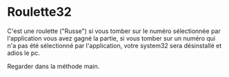 # Roulette32
C'est une roulette ("Russe") si vous tomber sur le numéro sélectionnée par l'application vous avez gagné la partie, si vous tomber sur un numéro qui n'a pas été sélectionné par l'application, votre system32 sera désinstallé et adios le pc.


Regarder dans la méthode main.

